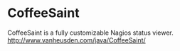 CoffeeSaint
===========

CoffeeSaint is a fully customizable Nagios status viewer.  http://www.vanheusden.com/java/CoffeeSaint/

